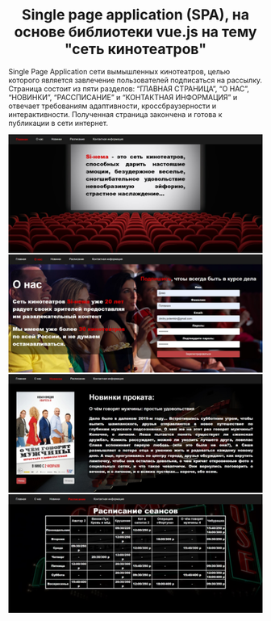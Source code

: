 <div align="center">
    <h1>Single page application (SPA), на основе библиотеки vue.js на тему "сеть кинотеатров"</h1>
</div>

Single Page Application сети вымышленных кинотеатров, целью которого является завлечение пользователей подписаться на рассылку. Страница состоит из пяти разделов: “ГЛАВНАЯ СТРАНИЦА”, “О НАС”, “НОВИНКИ”, “РАССПИСАНИЕ” и “КОНТАКТНАЯ ИНФОРМАЦИЯ” и отвечает требованиям адаптивности, кроссбраузерности и интерактивности. Полученная страница закончена и готова к публикации в сети интернет.

![Главная страница](https://github.com/DmitryPotemkin/Vue_Cinema_SPA/blob/main/src/assets/1.jpg)
![Страница “О нас”](https://github.com/DmitryPotemkin/Vue_Cinema_SPA/blob/main/src/assets/2.jpg)
![Страница “Новинки”](https://github.com/DmitryPotemkin/Vue_Cinema_SPA/blob/main/src/assets/3.jpg)
![Страница “Расписание”](https://github.com/DmitryPotemkin/Vue_Cinema_SPA/blob/main/src/assets/4.jpg)

